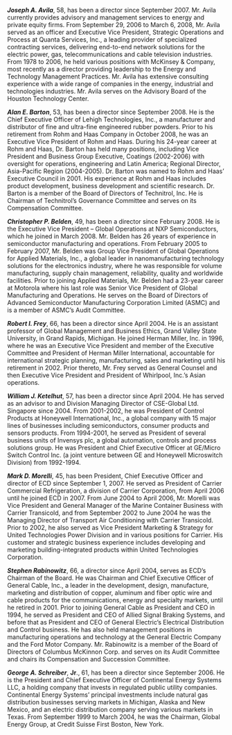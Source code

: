 ***Joseph A. Avila***, 58, has been a director since September 2007.
Mr. Avila currently provides advisory and management services to energy
and private equity firms. From September 29, 2006 to March 6, 2008,
Mr. Avila served as an officer and Executive Vice President, Strategic
Operations and Process at Quanta Services, Inc., a leading provider of
specialized contracting services, delivering end-to-end network
solutions for the electric power, gas, telecommunications and cable
television industries. From 1978 to 2006, he held various positions with
McKinsey & Company, most recently as a director providing leadership to
the Energy and Technology Management Practices. Mr. Avila has extensive
consulting experience with a wide range of companies in the energy,
industrial and technologies industries. Mr. Avila serves on the Advisory
Board of the Houston Technology Center.

***Alan E. Barton***, 53, has been a director since September 2008. He
is the Chief Executive Officer of Lehigh Technologies, Inc., a
manufacturer and distributor of fine and ultra-fine engineered rubber
powders. Prior to his retirement from Rohm and Haas Company in
October 2008, he was an Executive Vice President of Rohm and Haas.
During his 24-year career at Rohm and Haas, Dr. Barton has held many
positions, including Vice President and Business Group Executive,
Coatings (2002-2006) with oversight for operations, engineering and
Latin America; Regional Director, Asia-Pacific Region (2004-2005).
Dr. Barton was named to Rohm and Haas’ Executive Council in 2001. His
experience at Rohm and Haas includes product development, business
development and scientific research. Dr. Barton is a member of the Board
of Directors of Technitrol, Inc. He is Chairman of Technitrol’s
Governance Committee and serves on its Compensation Committee.

***Christopher P. Belden***, 49, has been a director since
February 2008. He is the Executive Vice President – Global Operations at
NXP Semiconductors, which he joined in March 2008. Mr. Belden has
26 years of experience in semiconductor manufacturing and operations.
From February 2005 to February 2007, Mr. Belden was Group Vice President
of Global Operations for Applied Materials, Inc., a global leader in
nanomanufacturing technology solutions for the electronics industry,
where he was responsible for volume manufacturing, supply chain
management, reliability, quality and worldwide facilities. Prior to
joining Applied Materials, Mr. Belden had a 23-year career at Motorola
where his last role was Senior Vice President of Global Manufacturing
and Operations. He serves on the Board of Directors of Advanced
Semiconductor Manufacturing Corporation Limited (ASMC) and is a member
of ASMC’s Audit Committee.

***Robert I. Frey***, 66, has been a director since April 2004. He is
an assistant professor of Global Management and Business Ethics, Grand
Valley State University, in Grand Rapids, Michigan. He joined Herman
Miller, Inc. in 1996, where he was an Executive Vice President and
member of the Executive Committee and President of Herman Miller
International, accountable for international strategic planning,
manufacturing, sales and marketing until his retirement in 2002. Prior
thereto, Mr. Frey served as General Counsel and then Executive Vice
President and President of Whirlpool, Inc.’s Asian operations.

***William J. Ketelhut***, 57, has been a director since April 2004. He
has served as an advisor to and Division Managing Director of CSE-Global
Ltd. Singapore since 2004. From 2001-2002, he was President of Control
Products at Honeywell International, Inc., a global company with 15
major lines of businesses including semiconductors, consumer products
and sensors products. From 1994-2001, he served as President of several
business units of Invensys plc, a global automation, controls and
process solutions group. He was President and Chief Executive Officer at
GE/Micro Switch Control Inc. (a joint venture between GE and Honeywell
Microswitch Division) from 1992-1994.

***Mark D. Morelli***, 45, has been President, Chief Executive Officer
and director of ECD since September 1, 2007. He served as President of
Carrier Commercial Refrigeration, a division of Carrier Corporation,
from April 2006 until he joined ECD in 2007. From June 2004 to
April 2006, Mr. Morelli was Vice President and General Manager of the
Marine Container Business with Carrier Transicold, and from
September 2002 to June 2004 he was the Managing Director of Transport
Air Conditioning with Carrier Transicold. Prior to 2002, he also served
as Vice President Marketing & Strategy for United Technologies Power
Division and in various positions for Carrier. His customer and
strategic business experience includes developing and marketing
building-integrated products within United Technologies Corporation.

***Stephen Rabinowitz***, 66, a director since April 2004, serves as
ECD’s Chairman of the Board. He was Chairman and Chief Executive Officer
of General Cable, Inc., a leader in the development, design,
manufacture, marketing and distribution of copper, aluminum and fiber
optic wire and cable products for the communications, energy and
specialty markets, until he retired in 2001. Prior to joining General
Cable as President and CEO in 1994, he served as President and CEO of
Allied Signal Braking Systems, and before that as President and CEO of
General Electric’s Electrical Distribution and Control business. He has
also held management positions in manufacturing operations and
technology at the General Electric Company and the Ford Motor Company.
Mr. Rabinowitz is a member of the Board of Directors of Columbus
McKinnon Corp. and serves on its Audit Committee and chairs its
Compensation and Succession Committee.

***George A. Schreiber***, **Jr**., 61, has been a director since
September 2006. He is the President and Chief Executive Officer of
Continental Energy Systems LLC, a holding company that invests in
regulated public utility companies. Continental Energy Systems’
principal investments include natural gas distribution businesses
serving markets in Michigan, Alaska and New Mexico, and an electric
distribution company serving various markets in Texas. From
September 1999 to March 2004, he was the Chairman, Global Energy Group,
at Credit Suisse First Boston, New York.
